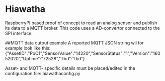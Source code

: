 # Hiawatha
RaspberryPi based proof of concept to read an analog sensor and publish its data to a MQTT broker.
This code uses a AD-convertor connected to the SPI interface.

##MQTT data output example
A reported MQTT JSON string wil for example look like this:
{"AssetID":"PoC1","SensorValue":"14220","SensorStatus":"1","Version":"16052020","Uptime":"72528","Tbd":"tbd"}

Asset- and MQTT- specific details must be placed/edited in the configuration file: hiawathaconfig.py
